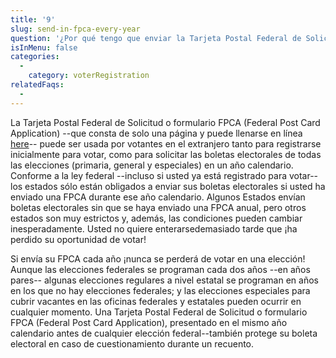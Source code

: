 ```yaml
---
title: '9'
slug: send-in-fpca-every-year
question: '¿Por qué tengo que enviar la Tarjeta Postal Federal de Solicitud o formulario FPCA (Federal Post Card Application) cada año de calendario para solicitar mi boleta electoral?'
isInMenu: false
categories:
  - 
    category: voterRegistration
relatedFaqs:
  -
---
```

 

La Tarjeta Postal Federal de Solicitud o formulario FPCA (Federal Post Card Application) --que consta de solo una página y puede llenarse en línea [here](/)-- puede ser usada por votantes en el extranjero tanto para registrarse inicialmente para votar, como para solicitar las boletas electorales de todas las elecciones (primaria, general y especiales) en un año calendario. Conforme a la ley federal --incluso si usted ya está registrado para votar-- los estados sólo están obligados a enviar sus boletas electorales si usted ha enviado una FPCA durante ese año calendario. Algunos Estados envían boletas electorales sin que se haya enviado una FPCA anual, pero otros estados son muy estrictos y, además, las condiciones pueden cambiar inesperadamente. Usted no quiere enterarsedemasiado tarde que ¡ha perdido su oportunidad de votar!

Si envía su FPCA cada año ¡nunca se perderá de votar en una elección! Aunque las elecciones federales se programan cada dos años --en años pares-- algunas elecciones regulares a nivel estatal se programan en años en los que no hay elecciones federales; y las elecciones especiales para cubrir vacantes en las oficinas federales y estatales pueden ocurrir en cualquier momento. Una Tarjeta Postal Federal de Solicitud o formulario FPCA (Federal Post Card Application), presentado en el mismo año calendario antes de cualquier elección federal--también protege su boleta electoral en caso de cuestionamiento durante un recuento.